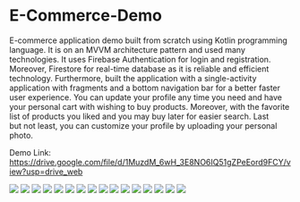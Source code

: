 # E-Commerce-Demo
E-commerce application demo built from scratch using Kotlin programming language. It is on an MVVM architecture pattern and used many technologies. It uses Firebase Authentication for login and registration. Moreover, Firestore for real-time database as it is reliable and efficient technology. Furthermore, built the application with a single-activity application with fragments and a bottom navigation bar for a better faster user experience. You can update your profile any time you need and have your personal cart with wishing to buy products. Moreover, with the favorite list of products you liked and you may buy later for easier search. Last but not least, you can customize your profile by uploading your personal photo.

Demo Link:
    https://drive.google.com/file/d/1MuzdM_6wH_3E8NO6IQ51gZPeEord9FCY/view?usp=drive_web
    
![](https://github.com/Kerelous-Mouris/E-Commerce-Demo/blob/main/screens/Screen1.png)
![](https://github.com/Kerelous-Mouris/E-Commerce-Demo/blob/main/screens/Screen2.png) 
![](https://github.com/Kerelous-Mouris/E-Commerce-Demo/blob/main/screens/Screen3.png)
![](https://github.com/Kerelous-Mouris/E-Commerce-Demo/blob/main/screens/Screen4.png)
![](https://github.com/Kerelous-Mouris/E-Commerce-Demo/blob/main/screens/Screen5.png)
![](https://github.com/Kerelous-Mouris/E-Commerce-Demo/blob/main/screens/Screen6.png)
![](https://github.com/Kerelous-Mouris/E-Commerce-Demo/blob/main/screens/Screen7.png)
![](https://github.com/Kerelous-Mouris/E-Commerce-Demo/blob/main/screens/Screen8.png)
![](https://github.com/Kerelous-Mouris/E-Commerce-Demo/blob/main/screens/Screen9.png)
![](https://github.com/Kerelous-Mouris/E-Commerce-Demo/blob/main/screens/Screen10.png)
![](https://github.com/Kerelous-Mouris/E-Commerce-Demo/blob/main/screens/Screen11.png)
![](https://github.com/Kerelous-Mouris/E-Commerce-Demo/blob/main/screens/Screen12.png)
![](https://github.com/Kerelous-Mouris/E-Commerce-Demo/blob/main/screens/Screen13.png)
![](https://github.com/Kerelous-Mouris/E-Commerce-Demo/blob/main/screens/Screen14.png)
![](https://github.com/Kerelous-Mouris/E-Commerce-Demo/blob/main/screens/Screen15.png)
![](https://github.com/Kerelous-Mouris/E-Commerce-Demo/blob/main/screens/Screen16.png)


